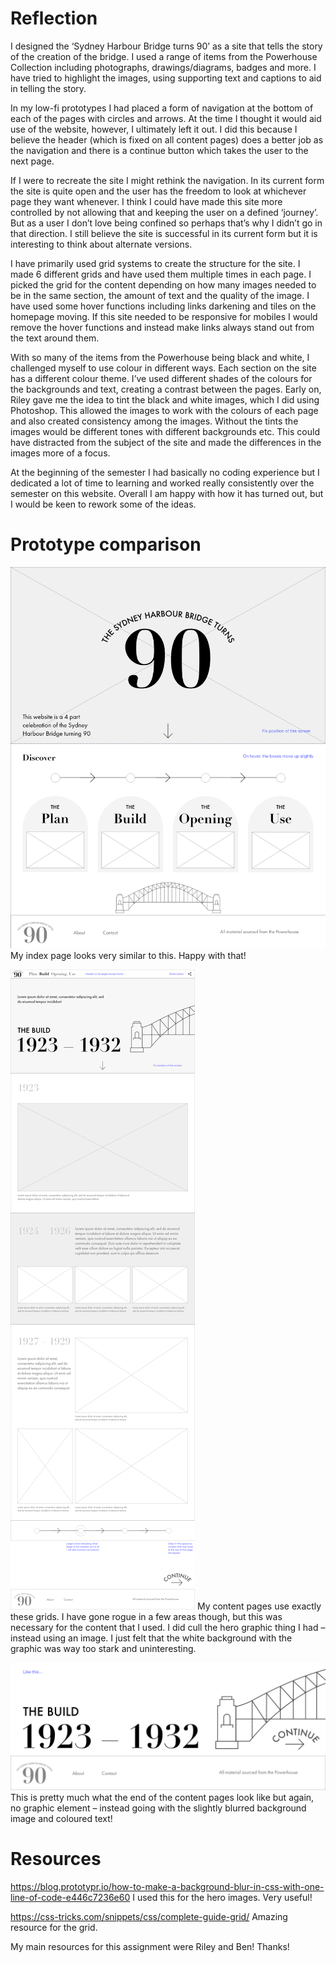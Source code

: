 
# Reflection

I designed the ‘Sydney Harbour Bridge turns 90’ as a site that tells the story of the creation of the bridge. I used a range of items from the Powerhouse Collection including photographs, drawings/diagrams, badges and more. I have tried to highlight the images, using supporting text and captions to aid in telling the story.

In my low-fi prototypes I had placed a form of navigation at the bottom of each of the pages with circles and arrows. At the time I thought it would aid use of the website, however, I ultimately left it out. I did this because I believe the header (which is fixed on all content pages) does a better job as the navigation and there is a continue button which takes the user to the next page.

If I were to recreate the site I might rethink the navigation. In its current form the site is quite open and the user has the freedom to look at whichever page they want whenever. I think I could have made this site more controlled by not allowing that and keeping the user on a defined ‘journey’. But as a user I don’t love being confined so perhaps that’s why I didn’t go in that direction. I still believe the site is successful in its current form but it is interesting to think about alternate versions.

I have primarily used grid systems to create the structure for the site. I made 6 different grids and have used them multiple times in each page. I picked the grid for the content depending on how many images needed to be in the same section, the amount of text and the quality of the image.
I have used some hover functions including links darkening and tiles on the homepage moving. If this site needed to be responsive for mobiles I would remove the hover functions and instead make links always stand out from the text around them.

With so many of the items from the Powerhouse being black and white, I challenged myself to use colour in different ways. Each section on the site has a different colour theme. I’ve used different shades of the colours for the backgrounds and text, creating a contrast between the pages. Early on, Riley gave me the idea to tint the black and white images, which I did using Photoshop. This allowed the images to work with the colours of each page and also created consistency among the images. Without the tints the images would be different tones with different backgrounds etc. This could have distracted from the subject of the site and made the differences in the images more of a focus.

At the beginning of the semester I had basically no coding experience but I dedicated a lot of time to learning and worked really consistently over the semester on this website. Overall I am happy with how it has turned out, but I would be keen to rework some of the ideas.

# Prototype comparison

![prototype of index page](/reflection/index.png)
My index page looks very similar to this. Happy with that!

![prototype of content page](/reflection/content.png)
My content pages use exactly these grids. I have gone rogue in a few areas though, but this was necessary for the content that I used. I did cull the hero graphic thing I had – instead using an image. I just felt that the white background with the graphic was way too stark and uninteresting.

![prototype of end of content page](/reflection/bottom.png)
This is pretty much what the end of the content pages look like but again, no graphic element – instead going with the slightly blurred background image and coloured text!


# Resources
https://blog.prototypr.io/how-to-make-a-background-blur-in-css-with-one-line-of-code-e446c7236e60
I used this for the hero images. Very useful!


https://css-tricks.com/snippets/css/complete-guide-grid/
Amazing resource for the grid.

My main resources for this assignment were Riley and Ben! Thanks!